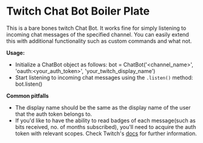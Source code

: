 # Twitch Chat Bot Boiler Plate

This is a bare bones twitch Chat Bot. It works fine for simply listening to incoming chat messages of the specified channel. You can easily extend this with additional functionality such as custom commands and what not.

**Usage:**

- Initialize a ChatBot object as follows:
		bot = ChatBot('<channel_name>', 'oauth:<your_auth_token>', 'your_twitch_display_name')
- Start listening to incoming chat messages using the `.listen()` method:
		bot.listen()

**Common pitfalls**

- The display name should be the same as the display name of the user that the auth token belongs to.
- If you'd like to have the ability to read badges of each message(such as bits received, no. of months subscribed), you'll need to acquire the auth token with relevant scopes. Check Twitch's [docs](https://dev.twitch.tv/docs/authentication/#scopes) for further information.
